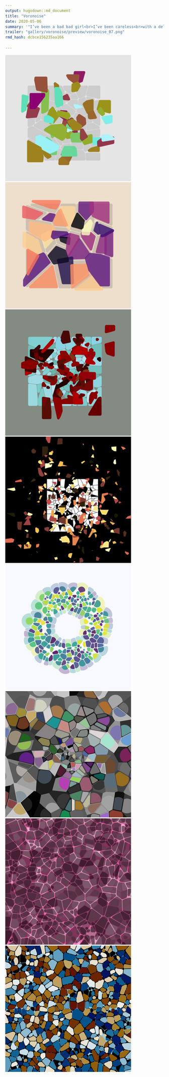 ```yaml
---
output: hugodown::md_document
title: "Voronoise"
date: 2020-05-06
summary: '"I’ve been a bad bad girl<br>I’ve been careless<br>with a delicate man<br>and it’s a sad sad world<br>when a girl will break a boy<br>just because she can"<br>(Fiona Apple)'
trailer: "gallery/voronoise/preview/voronoise_07.png"
rmd_hash: dcbce156235aa166

---
```


<div class="highlight">

<a href="image/voronoise_03.png"><img src="preview/voronoise_03.png"></a> <a href="image/voronoise_04.png"><img src="preview/voronoise_04.png"></a> <a href="image/voronoise_07.png"><img src="preview/voronoise_07.png"></a> <a href="image/voronoise_08.png"><img src="preview/voronoise_08.png"></a> <a href="image/voronoise_11.png"><img src="preview/voronoise_11.png"></a> <a href="image/voronoise_12.png"><img src="preview/voronoise_12.png"></a> <a href="image/voronoise_17.png"><img src="preview/voronoise_17.png"></a> <a href="image/voronoise_18.png"><img src="preview/voronoise_18.png"></a>

</div>

